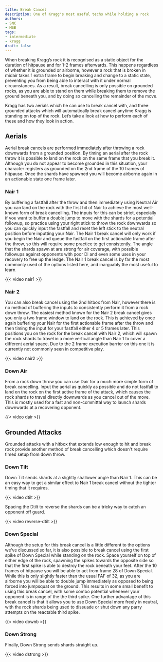 ```yaml
---
title: Break Cancel
description: One of Kragg's most useful techs while holding a rock
authors:
- SNC
- MSB
tags:
- intermediate
- kragg
draft: false
---
```


When breaking Kragg’s rock it is recognised as a static object for the duration of hitpause and for 1-2 frames afterwards. This happens regardless of whether it is grounded or airborne, however a rock that is broken in midair takes 1 extra frame to begin breaking and change to a static state, preventing you from being able to interact with it under normal circumstances. As a result, break cancelling is only possible on grounded rocks, as you are able to stand on them while breaking them to remove the ground beneath you, and by doing so cancelling the remainder of the move.

Kragg has two aerials which he can use to break cancel with, and three grounded attacks which will automatically break cancel anytime Kragg is standing on top of the rock. Let’s take a look at how to perform each of these and how they look in action.

## Aerials

Aerial break cancels are performed immediately after throwing a rock downwards from a grounded position. By timing an aerial after the rock throw it is possible to land on the rock on the same frame that you break it. Although you do not appear to become grounded in this situation, your character registers as grounded on the 2nd frame of the 10 frames of hitpause. Once the shards have spawned you will become airborne again in an actionable state one frame later. 

### Nair 1

By buffering a fastfall after the throw and then immediately using Neutral Air you can land on the rock with the first hit of Nair to achieve the most well-known form of break cancelling. The inputs for this can be strict, especially if you want to buffer a double jump to move with the shards for a potential followup, so practice using your right stick to throw the rock downwards so you can quickly input the fastfall and reset the left stick to the neutral position before inputting your Nair. The Nair 1 break cancel will only work if you begin the Nair and queue the fastfall on the first actionable frame after the throw, so this will require some practice to get consistently. The angle that the shards spawn at are strong for air coverage, with possible followups against opponents with poor DI and even some uses in your recovery to free up the ledge. The Nair 1 break cancel is by far the most commonly used of the options listed here, and inarguably the most useful to learn.

{{< video nair1 >}}

### Nair 2

You can also break cancel using the 2nd hitbox from Nair, however there is no method of buffering the inputs to consistently perform it from a rock down throw. The easiest method known for the Nair 2 break cancel gives you only a two frame window to land on the rock. This is achieved by once again buffering your Nair for the first actionable frame after the throw and then timing the input for your fastfall either 4 or 5 frames later. This positions you on the rock for the break cancel with Nair 2, which will spawn the rock shards to travel in a more vertical angle than Nair 1 to cover a different aerial space. Due to the 2 frame execution barrier on this one it is currently not commonly seen in competitive play.

{{< video nair2 >}}

### Down Air

From a rock down throw you can use Dair for a much more simple form of break cancelling. Input the aerial as quickly as possible and do not fastfall to land on the rock on the first active frame of the attack, which causes the rock shards to travel directly downwards as you cancel out of the move. This is mostly used for a fast and non-committal way to launch shards downwards at a recovering opponent.

{{< video dair >}}

## Grounded Attacks

Grounded attacks with a hitbox that extends low enough to hit and break rock provide another method of break cancelling which doesn't require timed setup from down throw.

### Down Tilt

Down Tilt sends shards at a slightly shallower angle than Nair 1. This can be an easy way to get a similar effect to Nair 1 break cancel without the tighter timing that it requires.

{{< video dtilt >}}

Spacing the Dtilt to reverse the shards can be a tricky way to catch an opponent off guard.

{{< video reverse-dtilt >}}

### Down Special

Although the setup for this break cancel is a little different to the options we’ve discussed so far, it is also possible to break cancel using the first spike of Down Special while standing on the rock. Space yourself on top of either edge of the rock, spawning the spikes towards the opposite side so that the first spike is able to destroy the rock beneath your feet. After the 10 frames of hitpause you will be able to act from frame 28 of Down Special. While this is only slightly faster than the usual FAF of 32, as you are airborne you will be able to double jump immediately as opposed to being forced into jumpsquat on the ground. This results in some small benefit to using this break cancel, with some combo potential whenever your opponent is in range of the the third spike. One further advantage of this break cancel is that it allows you to use Down Special more freely in neutral, with the rock shards being used to dissuade or shut down any parry attempts on the reactable third spike.

{{< video downb >}}

### Down Strong

Finally, Down Strong sends shards straight up.

{{< video dstrong >}}
